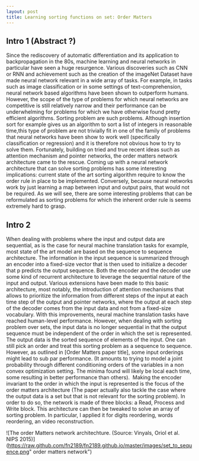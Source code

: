 ```yaml
---
layout: post
title: Learning sorting functions on set: Order Matters
---
```


## Intro 1 (Abstract ?)


Since the rediscovery of automatic differentiation and its application to backpropagation in the 80s, machine learning and neural networks in particular have seen a huge resurgence. Various discoveries such as CNN or RNN and achievement such as the creation of the imageNet Dataset have made neural network relevant in a wide array of tasks. For example, in tasks such as image classification or in some settings of text-comprehension, neural network based algorithms have been shown to outperform humans. However, the scope of the type of problems for which neural networks are competitive is still relatively narrow and their performance can be underwhelming for problems for which we have otherwise found pretty efficient algorithms. Sorting problem are such problems. Although insertion sort for example gives us an algorithm to sort a list of integers in reasonable time,this type of problem are not trivially fit in one of the family of problems that neural networks have been show to work well (specifically classification or regression) and it is therefore not obvious how to try to solve them. Fortunately, building on tried and true recent ideas such as attention mechanism and pointer networks, the order matters network architecture came to the rescue. Coming up with a neural network architecture that can solve sorting problems has some interesting implications: current state of the art sorting algorithm require to know the order rule in place to be implemented. Conversely, because neural networks work by just learning a map between input and output pairs, that would not be required. As we will see, there are some interesting problems that can be reformulated as sorting problems for which the inherent order rule is seems extremely hard to grasp. 


## Intro 2

When dealing with problems where the input and output data are sequential, as is the case for neural machine translation tasks for example, most state of the art model are based on the sequence to sequence architecture. The information in the input sequence is summarized through an encoder into a fixed-size vector that is then used to initialize a decoder that p
predicts the output sequence. Both the encoder and the decoder use some kind of recurrent architecture to leverage the sequential nature of the input and output. Various extensions have been made to this basic architecture, most notably, the introduction of attention mechanisms that allows to prioritize the information from different steps of the input at each time step of the output and pointer networks, where the output at each step of the decoder comes from the input data and not from a fixed-size vocabulary.
With this improvements, neural machine translation tasks have reached human-level performance. However, when dealing with sorting problem over sets, the input data is no longer sequential in that the output sequence must be independent of the order in which the set is represented. The output data is the sorted sequence of elements of the input. One can still pick an order and treat this sorting problem as a sequence to sequence. However, as outlined in [Order Matters paper title], some input orderings might lead to sub par performance. (It amounts to trying to model a joint probability through different conditioning orders of the variables in a non convex optimization setting. The minima found will likely be local each time, some resulting in better performance than others). 
Making the encoder invariant to the order in which the input is represented is the focus of the order matters architecture (The paper actually also tackle the case where the output data is a set but that is not relevant for the sorting problem). In order to do so, the network is made of three blocks: a Read, Process and Write block. This architecture can then be tweaked to solve an array of sorting problem. In particular, I applied it for digits reordering, words reordering, an video reconstruction.

![The order Matters network architechture. (Source: Vinyals, Oriol et al. NIPS 2015)](https://raw.github.com/fn2189/fn2189.github.io/master/images/set_to_sequence.png" order matters network")
